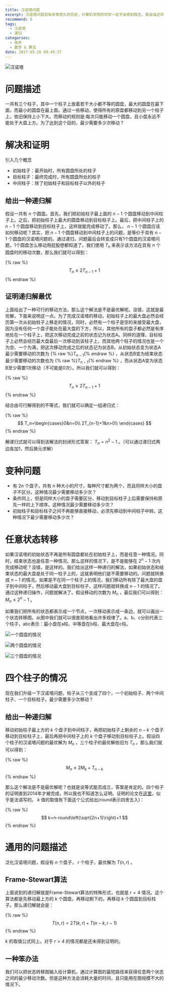 ```yaml
---
title: 汉诺塔问题
excerpt: 汉诺塔问题具有非常悠久的历史，计算机学院的同学一定不会感到陌生。我会描述并证明一些相关的命题，具体会包括三个柱子的问题以及其变种、四个柱子的问题、以及任意柱子的情况。
recommend: 6
tags:
  - 汉诺塔
  - 递归
categories:
  - 技术
  - 数学 & 算法
date: 2017-05-26 00:45:37
---
```

![汉诺塔](tower.png)

# 问题描述

一共有三个柱子，其中一个柱子上放着若干大小都不等的圆盘，最大的圆盘在最下面，而最小的圆盘在最上面。通过一些移动，使得所有的原盘都移动到另一个柱子上，依旧保持上小下大。而移动的规则是:每次只能移动一个圆盘，且小盘永远不能处于大盘上方。为了达到这个目的，最少需要多少次移动？

# 解决和证明

引入几个概念
* 初始柱子：最开始时，所有圆盘所处的柱子
* 目标柱子：最终完成时，所有圆盘所处的柱子
* 中间柱子：除了初始柱子和目标柱子以外的柱子

## 给出一种递归解

假设一共有 $n$ 个圆盘。首先，我们把初始柱子最上面的 $n-1$ 个圆盘移动到中间柱子上。之后，把初始柱子上最大的圆盘移动到目标柱子上。最后，把中间柱子上的 $n-1$ 个圆盘移动到目标柱子上，这样就能完成移动了。那么， $n-1$ 个圆盘应该如何移动呢？其实，把 $n-1$ 个圆盘移动到中间柱子上的问题，是等价于具有 $n-1$ 个圆盘的汉诺塔问题的。通过递归，问题最后会转变成只有1个圆盘的汉诺塔问题，1个圆盘怎么移动用屁股想都知道了。我们使用 $T_n$ 来表示该方法在具有 $n$ 个圆盘时的移动次数，那么我们就可以得到：

{% raw %}
$$
T_n\leq2T_{n-1}+1
$$
{% endraw %}

## 证明递归解最优

上面给出了一种可行的移动方法，那么这个解法是不是最优解呢。没错，这就是最优解，下面来说明这一点。为了完成汉诺塔的移动，初始柱子上的最大盘必然会经历第一次从初始柱子上移走的情况，同时，必然有一个柱子是空的来接受最大盘，因为没有任何一个盘子能处在最大盘的下方，所以，其他所有的盘子都必然是有序地处在一个柱子上，把这次移动完成之前的状态记为状态A。同样的道理，目标柱子上必然会经历最大盘最后一次移动到该柱子上，而其他两个柱子的情况也是一个为空、一个为满，把这次移动完成之后的状态记为状态B。从初始状态变为状态A最少需要移动的次数为 {% raw %}$T_{n-1}${% endraw %} ，从状态B变为结束状态最少需要移动的次数也为 {% raw %}$T_{n-1}${% endraw %} ，而从状态A变为状态B至少需要1次移动（不可能是0次）。所以我们就可以得到：

{% raw %}
$$
T_n\geq2T_{n-1}+1
$$
{% endraw %}

结合由可行解得到的不等式，我们就可以确定一组递归式：

{% raw %}
$$
T_n=\begin{cases}0&n=0\\
2T_{n-1}+1&n>0\\
\end{cases}
$$
{% endraw %}

解递归式就可以得到该解法的封闭形式答案： $T_n=n^2-1$ 。（可以通过递归式两边各加1，然后换元求解）

# 变种问题

* 有 $2n$ 个盘子，共有 $n$ 种大小的尺寸，每种尺寸都为两个，而且同样大小的盘子不区分。这种情况最少需要移动多少次？
* 条件同上，但是同样大小的盘子需要区分，移动到目标柱子上后需要保持和原先一样的上下顺序。这种情况最少需要移动多少次？
* 初始柱子和目标柱子之间不再能够直接移动，必须先移动到中间柱子中转。这种情况下最少需要移动多少次？

# 任意状态转移

如果汉诺塔的初始状态不再是所有圆盘都处在初始柱子上，而是任意一种情况。同时，结束状态也是任意一种情况。那么这样的情况下，是不是能够在 $2^n-1$ 次内完成移动呢？没错，是这样的。我们给出这样一种递归的解法，如果初始状态和结束状态的最大盘是处于同一柱子上的，这就表明他们是不需要移动的。问题就转换成 $n-1$ 的情况。如果是不在同一个柱子上的情况，我们移动所有除了最大盘的盘子到中间柱子，然后移动最大盘到目标柱子，这样问题就转换成 $n-1$ 的情况了。通过这种递归操作，问题就解决了。假设移动的次数为 $M_n$ ，最后我们可以得到： $M_n\leq2^n-1$ 。

如果我们把所有的状态都表示成一个节点，一次移动表示成一条边，就可以画出一个状态转移图。从图中我们就可以很直观地看出许多规律了。a、b、c分别代表三个柱子，abc表示：最小盘在a柱、中等盘在b柱、最大盘在c柱。

![一个圆盘的情况](graph_1.png)

![两个圆盘的情况](graph_2.png)

![三个圆盘的情况](graph_3.png)

# 四个柱子的情况

现在我们升级一下汉诺塔问题，柱子从三个变成了四个，一个初始柱子、两个中间柱子、一个目标柱子。最少需要多少次移动？

## 给出一种递归解

移动初始柱子最上方的 $k$ 个盘子到中间柱子，再把初始柱子上剩余的 $n-k$ 个盘子移动到目标柱子上，最后再把中间柱子上的 $k$ 个盘子移动到目标柱子上。假设四个柱子的汉诺塔问题的最优解为 $M_n$ ，三个柱子的最优解依旧为 $T_n$ 。那么我们就可以得到：

{% raw %}
$$
M_n\leq2M_k+T_{n-k}
$$
{% endraw %}

那么这个解法是不是最优解呢？也就是说等式能否成立，答案是肯定的。四个柱子的证明直到2014年才被完成，所以我也不知道怎么证明。证明的论文在[这里](http://topo.math.u-psud.fr/~bousch/preprints/revespzl.pdf)，似乎是法语写的。 $k$ 值的取值有下面这个公式给出(round表示四舍五入)：

{% raw %}
$$
k=n-round\left(\sqrt{2n+1}\right)+1
$$
{% endraw %}

# 通用的问题描述

泛化汉诺塔问题，假设有 $n$ 个盘子， $r$ 个柱子，最优解为 $T\left(n,r\right)$ 。

## Frame-Stewart算法

上面说到的递归解就是Frame-Stewart算法的特殊形式，也就是 $r=4$ 情况。这个算法都是先移动最上方的 $k$ 个圆盘，再移动剩下的，再移动 $k$ 个圆盘到目标柱子。那么递归解就会是：

{% raw %}
$$T\left(n,r\right)=2T\left(k,r\right)+T\left(n-k,r-1\right)
$$
{% endraw %}

$k$ 的取值公式同上。对于 $r>4$ 的情况都是还未得到证明的。

## 一种笨办法

我们可以把状态转移图输入给计算机，通过计算图的最短路径来获得任意两个状态之间的最少移动次数。但是这种方法会消耗大量的时间，且只能用在图规模不大的情况下。
